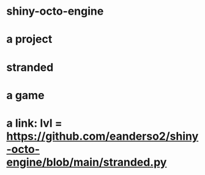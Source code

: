 # shiny-octo-engine
# a project
# stranded
# a game
# a link: lvl = https://github.com/eanderso2/shiny-octo-engine/blob/main/stranded.py
